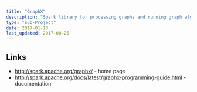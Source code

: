```yaml
---
title: "GraphX"
description: "Spark library for processing graphs and running graph algorithms, based on graph model that supports directional edges with properties on both vertices and edges.  Graphs are constructed from a pair of collections representing the edges and vertex, either directly from data on disk using builders, or prepared using other Spark functionality, with the ability to also view the graph as a set of triples.  Supports a range of graph operations, as well as an optimised variant of the Pregel API, and a set of out of the box algorithms (including PageRank, connected components and triangle count).  First introduced in Spark 0.9, with a production release as part of Spark 1.2, however has seen almost no new functionality since then."
type: "Sub-Project"
date: 2017-01-13
last_updated: 2017-08-25
---
```

## Links

* <http://spark.apache.org/graphx/> - home page
* <http://spark.apache.org/docs/latest/graphx-programming-guide.html> - documentation